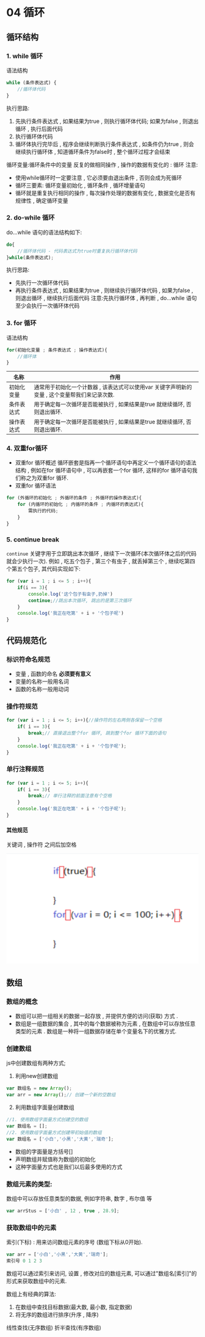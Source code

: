 # 04 循环
## 循环结构
### 1. while 循环
语法结构
```JavaScript
while (条件表达式) {
    //循环体代码
}
```
执行思路:
1. 先执行条件表达式 , 如果结果为true , 则执行循环体代码; 如果为false , 则退出循环 , 执行后面代码
2. 执行循环体代码
3. 循环体执行完毕后 , 程序会继续判断执行条件表达式 , 如条件仍为true , 则会继续执行循环体 , 知道循环条件为false时 , 整个循环过程才会结束

循环变量:循环条件中的变量
反复的做相同操作 , 操作的数据有变化的 : 循环
注意:
- 使用while循环时一定要注意 , 它必须要由退出条件 , 否则会成为死循环
- 循环三要素: 循环变量初始化 , 循环条件 , 循环增量语句
- 循环就是重复执行相同的操作 , 每次操作处理的数据有变化 , 数据变化是否有规律性 , 确定循环变量

### 2. do-while 循环
do...while 语句的语法结构如下:
```JavaScript
do{
    //循环体代码 - 代码表达式为true时重复执行循环体代码
}while(条件表达式);
```
执行思路:
- 先执行一次循环体代码
- 再执行条件表达式 , 如果结果为true , 则继续执行循环体代码 , 如果为false , 则退出循环 , 继续执行后面代码
注意:先执行循环体 , 再判断 , do...while 语句至少会执行一次循环体代码

### 3. for 循环
语法结构
```JavaScript
for(初始化变量 ; 条件表达式 ; 操作表达式){
    //循环体
}
```
|名称|作用|
|-|-|
|初始化变量|通常用于初始化一个计数器 , 该表达式可以使用var 关键字声明新的变量 , 这个变量帮我们来记录次数.|
|条件表达式|用于确定每一次循环是否能被执行 , 如果结果是true 就继续循环, 否则退出循环.|
|操作表达式|用于确定每一次循环是否能被执行 , 如果结果是true 就继续循环, 否则退出循环.|

### 4. 双重for循环
- 双重for 循环概述
循环嵌套是指再一个循环语句中再定义一个循环语句的语法结构 , 例如在for 循环语句中 , 可以再嵌套一个for 循环, 这样的for 循环语句我们称之为双重for 循环. 
- 双重for 循环语法
``` JavaScript
for (外循环的初始化 ; 外循环的条件 ; 外循环的操作表达式){
    for (内循环的初始化 ; 内循环的条件 ; 内循环的表达式){
        需执行的代码;
    }
}
```

### 5. continue break
`continue` 关键字用于立即跳出本次循环 , 继续下一次循环(本次循环体之后的代码就会少执行一次).
例如 , 吃五个包子 , 第三个有虫子 , 就丢掉第三个 , 继续吃第四个第五个包子, 其代码实现如下:
``` JavaScript
for (var i = 1 ; i <= 5 ; i++){
    if(i == 3){
        console.log('这个包子有虫子,扔掉')
        continue;//跳出本次循环, 跳出的是第三次循环
    }
    console.log('我正在吃第' + i + '个包子呢')
}
```

## 代码规范化
### 标识符命名规范
- 变量 , 函数的命名 **必须要有意义**
- 变量的名称一般用名词
- 函数的名称一般用动词
### 操作符规范
``` JavaScript
for (var i = 1 ; i <= 5; i++){//操作符的左右两侧各保留一个空格
    if( i == 3){
        break;// 直接退出整个for 循环, 跳到整个for 循环下面的语句
    }
    console.log('我正在吃第' + i + '个包子呢');
}
```
### 单行注释规范
``` JavaScript
for (var i = 1 ; i <= 5; i++){
    if( i == 3){
        break;// 单行注释的前面注意有个空格
    }
    console.log('我正在吃第' + i + '个包子呢');
}
```
#### 其他规范
关键词 , 操作符 之间后加空格

![](../img/%E5%85%B6%E4%BB%96%E4%BB%A3%E7%A0%81%E8%A7%84%E8%8C%83.png)

## 数组
### 数组的概念
- 数组可以把一组相关的数据一起存放 , 并提供方便的访问(获取) 方式 .
- 数组是一组数据的集合 , 其中的每个数据被称为元素 , 在数组中可以存放任意类型的元素 . 数组是一种将一组数据存储在单个变量名下的优雅方式.
### 创建数组
js中创建数组有两种方式;
1. 利用new创建数组
```JavaScript
var 数组名 = new Array();
var arr = new Array();// 创建一个新的空数组
```
2. 利用数组字面量创建数组
``` JavaScript
//1. 使用数组字面量方式创建空的数组
var 数组名 = [];
//2. 使用数组字面量方式创建带初始值的数组
var 数组名 = ['小白','小黑','大黄','瑞奇'];
```
- 数组的字面量是方括号[]
- 声明数组并赋值称为数组的初始化
- 这种字面量方式也是我们以后最多使用的方式

### 数组元素的类型:
数组中可以存放任意类型的数据, 例如字符串, 数字 , 布尔值 等
```JavaScript
var arrStus = ['小白' , 12 , true , 28.9];
```
### 获取数组中的元素
索引(下标) : 用来访问数组元素的序号 (数组下标从0开始).
``` JavaScript
var arr = ['小白','小黑','大黄','瑞奇'];
索引号 0 1 2 3
```
数组可以通过索引来访问, 设置 , 修改对应的数组元素, 可以通过"数组名[索引]"的形式来获取数组中的元素.

数组上有经典的算法:
1. 在数组中查找目标数据(最大数, 最小数, 指定数据)
2. 将无序的数组进行排序(升序 , 降序)

线性查找(无序数组)
折半查找(有序数组)